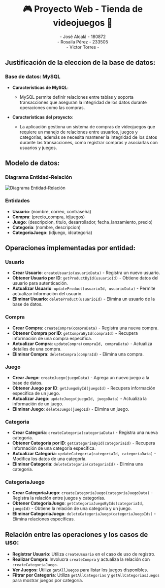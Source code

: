 <h1 align="center">🎮 Proyecto Web - Tienda de videojuegos 🛒</h1>

<p align="center">
  - José Alcalá - 180872<br>
  - Rosalía Pérez - 233505<br>
  - Victor Torres -
</p>

## Justificación de la eleccion de la base de datos:
### Base de datos: MySQL

- **Características de MySQL**:
  -  MySQL permite definir relaciones entre tablas y soporta transacciones que aseguran la integridad de los datos durante operaciones como las compras.
 
- **Características del proyecto**:
  - La aplicación gestiona un sistema de compras de videojuegos que requiere un manejo de  relaciones entre usuarios, juegos y categorías, además se necesita mantener la integridad de los datos durante las transacciones, como registrar compras y asociarlas con usuarios y juegos.

## Modelo de datos:
### Diagrama Entidad-Relación 

![Diagrama Entidad-Relación](https://github.com/user-attachments/assets/7d664d90-5299-46e9-a2fa-39a6fb3fe222)

### Entidades

- **Usuario**: (nombre, correo, contraseña)
- **Compra**: (precio_compra, idjuegos)
- **Juego**: (descripcion, titulo, desarrollador, fecha_lanzamiento, precio)
- **Categoria**: (nombre, descripcion)
- **CategoriaJuego**: (idjuego, idcategoria)

## Operaciones implementadas por entidad:

### Usuario

- **Crear Usuario**: `createUsuario(usuarioData)` - Registra un nuevo usuario.
- **Obtener Usuario por ID**: `getProductById(usuarioId)` - Obtiene datos del usuario para autenticación.
- **Actualizar Usuario**: `updateProduct(usuarioId, usuarioData)` - Permite actualizar información del usuario.
- **Eliminar Usuario**: `deleteProduct(usuarioId)` - Elimina un usuario de la base de datos.

### Compra

- **Crear Compra**: `createCompra(compraData)` - Registra una nueva compra.
- **Obtener Compra por ID**: `getCompraById(compraId)` - Recupera información de una compra específica.
- **Actualizar Compra**: `updateCompra(compraId, compraData)` - Actualiza detalles de una compra.
- **Eliminar Compra**: `deleteCompra(compraId)` - Elimina una compra.

### Juego

- **Crear Juego**: `createJuego(juegoData)` - Agrega un nuevo juego a la base de datos.
- **Obtener Juego por ID**: `getJuegoById(juegoId)` - Recupera información específica de un juego.
- **Actualizar Juego**: `updateJuego(juegoId, juegoData)` - Actualiza la información de un juego.
- **Eliminar Juego**: `deleteJuego(juegoId)` - Elimina un juego.

### Categoria

- **Crear Categoria**: `createCategoria(categoriaData)` - Registra una nueva categoría.
- **Obtener Categoria por ID**: `getCategoriaById(categoriaId)` - Recupera información de una categoría específica.
- **Actualizar Categoria**: `updateCategoria(categoriaId, categoriaData)` - Modifica los datos de una categoría.
- **Eliminar Categoria**: `deleteCategoria(categoriaId)` - Elimina una categoría.

### CategoriaJuego

- **Crear CategoriaJuego**: `createCategoriaJuego(categoriaJuegoData)` - Registra la relación entre juegos y categorías.
- **Obtener CategoriaJuego**: `getCategoriaJuegoByIds(categoriaId, juegoId)` - Obtiene la relación de una categoría y un juego.
- **Eliminar CategoriaJuego**: `deleteCategoriaJuego(categoriaJuegoIds)` - Elimina relaciones específicas.

## Relación entre las operaciones y los casos de uso:

- **Registrar Usuario**: Utiliza `createUsuario` en el caso de uso de registro.
- **Realizar Compra**: Involucra `createCompra` y actualiza la relación con `createCategoriaJuego`.
- **Ver Juegos**: Utiliza `getAllJuegos` para listar los juegos disponibles.
- **Filtrar por Categoría**: Utiliza `getAllCategorias` y `getAllCategoriasJuegos` para mostrar juegos por categoría.
